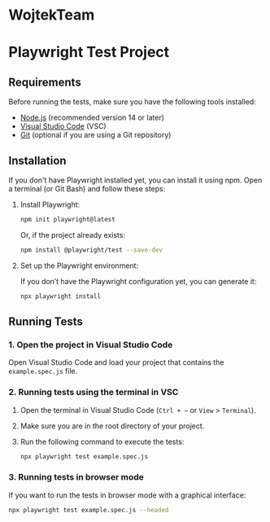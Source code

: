 # WojtekTeam

# Playwright Test Project

## Requirements

Before running the tests, make sure you have the following tools installed:

- [Node.js](https://nodejs.org/) (recommended version 14 or later)
- [Visual Studio Code](https://code.visualstudio.com/) (VSC)
- [Git](https://git-scm.com/) (optional if you are using a Git repository)

## Installation

If you don't have Playwright installed yet, you can install it using npm. Open a terminal (or Git Bash) and follow these steps:

1. Install Playwright:

    ```bash
    npm init playwright@latest
    ```

    Or, if the project already exists:

    ```bash
    npm install @playwright/test --save-dev
    ```

2. Set up the Playwright environment:

    If you don’t have the Playwright configuration yet, you can generate it:

    ```bash
    npx playwright install
    ```

## Running Tests

### 1. Open the project in Visual Studio Code

Open Visual Studio Code and load your project that contains the `example.spec.js` file.

### 2. Running tests using the terminal in VSC

1. Open the terminal in Visual Studio Code (`Ctrl + ~` or `View` > `Terminal`).
2. Make sure you are in the root directory of your project.
3. Run the following command to execute the tests:

    ```bash
    npx playwright test example.spec.js
    ```

### 3. Running tests in browser mode

If you want to run the tests in browser mode with a graphical interface:

```bash
npx playwright test example.spec.js --headed
